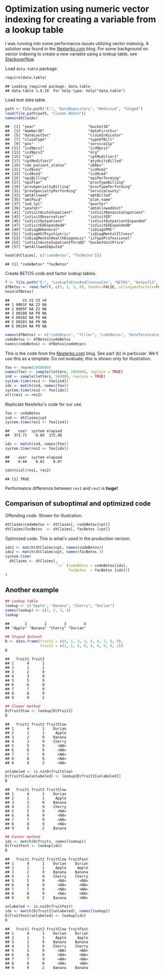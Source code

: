 # Optimization using numeric vector indexing for creating a variable from a lookup table

I was running into some performance issues utilizing vector indexing.
A solution was found in the [Nesterko.com](http://nesterko.com/blog/2011/04/29/drastic-r-speed-ups-via-vectorization-and-bug-fixes/) blog.
For some background on vector indexing to create a new variable using a lookup table, see [Stackoverflow](http://stackoverflow.com/a/8433843).

Load `data.table` package.


```r
require(data.table)
```

```
## Loading required package: data.table
## data.table 1.8.10  For help type: help("data.table")
```

Load test data table.


```r
path <- file.path("E:", "DataRepository", "Medicaid", "Staged")
load(file.path(path, "claims.RData"))
names(dtClaims)
```

```
##  [1] "year"                        "bucketID"                   
##  [3] "memberID"                    "dateFirstSvc"               
##  [5] "dateLastSvc"                 "claimIndicator"             
##  [7] "claimType"                   "typeOfBill"                 
##  [9] "pos"                         "serviceZip"                 
## [11] "icd9pcs1"                    "icd9pcs2"                   
## [13] "icd9pcs3"                    "drg"                        
## [15] "cpt"                         "cptModifier1"               
## [17] "cptModifier2"                "qtyUnitsBilled"             
## [19] "cde_patient_status"          "ubRev"                      
## [21] "icd9cm1"                     "icd9cm2"                    
## [23] "icd9cm3"                     "icd9cm4"                    
## [25] "npiBilling"                  "npiPerforming"              
## [27] "npiPlan"                     "provTypeBilling"            
## [29] "provSpecialtyBilling"        "provTypePerforming"         
## [31] "provSpecialtyPerforming"     "serviceCounty"              
## [33] "amtAllowed"                  "amtBilled"                  
## [35] "amtPaid"                     "plan_name"                  
## [37] "ind_tpl"                     "quarter"                    
## [39] "yearqtr"                     "amtAllowedUnit"             
## [41] "isVisitAcuteInpatient"       "isVisitNonacuteInpatient"   
## [43] "isVisitObservation"          "isVisitED"                  
## [45] "isVisitOutpatient"           "isVisitOutpatientExpanded"  
## [47] "isVisitEDExpandedA"          "isVisitEDExpandedB"         
## [49] "isDiagBHGeneral"             "isDiagSPMI"                 
## [51] "isDiagHCCPsychiatric"        "isDiagMentalIllness"        
## [53] "isDiagMentalHealthDiagnosis" "isTypeProfessional"         
## [55] "isVisitAcuteInpatientThruED" "bucketUnitPrice"            
## [57] "amtAllowedImputed"
```

```r
head(dtClaims[, c("codeBetos", "facBetos")])
```

```
## [1] "codeBetos" "facBetos"
```

Create BETOS code and factor lookup tables.


```r
f <- file.path("E:", "LookupTablesAndCrosswalks", "BETOS", "betpuf13", "betpuf13.txt")
dfBetos <- read.fwf(f, c(5, 1, 3, 8), header=FALSE, stringsAsFactors=FALSE, fill=TRUE, strip.white=TRUE)
head(dfBetos)
```

```
##      V1 V2 V3 V4
## 1 0001F NA Z2 NA
## 2 0005F NA Z2 NA
## 3 00100 NA P0 NA
## 4 00102 NA P0 NA
## 5 00103 NA P0 NA
## 6 00104 NA P0 NA
```

```r
names(dfBetos) <- c("codeHcpcs", "filler", "codeBetos", "dateTermination")
codeBetos <- dfBetos$codeBetos
names(codeBetos) <- dfBetos$codeHcpcs
```

This is the code from the [Nesterko.com](http://nesterko.com/blog/2011/04/29/drastic-r-speed-ups-via-vectorization-and-bug-fixes/) blog.
See part (b) in particular.
We'll use this as a template.
Do not evaluate; this is shown only for illustration.


```r
foo <- rnorm(1000000)
names(foo) <- sample(letters, 1000000, replace = TRUE)
ind <- sample(letters, 500000, replace = TRUE)
system.time(res1 <- foo[ind])
idx <- match(ind, names(foo))
system.time(res2 <- foo[idx])
all(res1 == res2)
```

Replicate Nesterko's code for our use.


```r
foo <- codeBetos
ind <- dtClaims$cpt
system.time(res1 <- foo[ind])
```

```
##    user  system elapsed 
##  373.71    0.09  375.98
```

```r
idx <- match(ind, names(foo))
system.time(res2 <- foo[idx])
```

```
##    user  system elapsed 
##    0.04    0.02    0.07
```

```r
identical(res1, res2)
```

```
## [1] TRUE
```

Performance difference between `res1` and `res2` is **huge!**


## Comparison of suboptimal and optimized code

Offending code.
Shown for illustration.


```r
dtClaims$codeBetos <- dtClaims[, codeBetos[cpt]]
dtClaims$facBetos  <- dtClaims[, facBetos [cpt]]
```

Optimized code.
This is what's used in the production version.


```r
idx1 <- match(dtClaims$cpt, names(codeBetos))
idx2 <- match(dtClaims$cpt, names(facBetos ))
system.time(
  dtClaims <- dtClaims[,
                       `:=` (codeBetos = codeBetos[idx],
                             facBetos  = facBetos [idx])]
)                     
```


## Another example

```r
## Lookup table
lookup <- c("Apple", "Banana", "Cherry", "Durian")
names(lookup) <- c(1, 2, 3, 4)
lookup
```

```
##       1        2        3        4 
## "Apple" "Banana" "Cherry" "Durian" 
```

```r
## Stupid dataset
D <- data.frame(fruit1 = c(4, 1, 2, 3, 5, 6, 7, 8, 9),
                fruit2 = c(1, 1, 9, 9, 9, 9, 9, 9, 2))
D
```

```
##   fruit1 fruit2
## 1      4      1
## 2      1      1
## 3      2      9
## 4      3      9
## 5      5      9
## 6      6      9
## 7      7      9
## 8      8      9
## 9      9      2
```

```r
## Slower method
D$fruitSlow <- lookup[D$fruit1]
D
```

```
##   fruit1 fruit2 fruitSlow
## 1      4      1    Durian
## 2      1      1     Apple
## 3      2      9    Banana
## 4      3      9    Cherry
## 5      5      9      <NA>
## 6      6      9      <NA>
## 7      7      9      <NA>
## 8      8      9      <NA>
## 9      9      2      <NA>
```

```r
unlabeled <- is.na(D$fruitSlow)
D$fruitSlow[unlabeled] <- lookup[D$fruit2[unlabeled]]
D
```

```
##   fruit1 fruit2 fruitSlow
## 1      4      1    Durian
## 2      1      1     Apple
## 3      2      9    Banana
## 4      3      9    Cherry
## 5      5      9      <NA>
## 6      6      9      <NA>
## 7      7      9      <NA>
## 8      8      9      <NA>
## 9      9      2    Banana
```

```r
## Faster method
idx <- match(D$fruit1, names(lookup))
D$fruitFast <- lookup[idx]
D
```

```
##   fruit1 fruit2 fruitSlow fruitFast
## 1      4      1    Durian    Durian
## 2      1      1     Apple     Apple
## 3      2      9    Banana    Banana
## 4      3      9    Cherry    Cherry
## 5      5      9      <NA>      <NA>
## 6      6      9      <NA>      <NA>
## 7      7      9      <NA>      <NA>
## 8      8      9      <NA>      <NA>
## 9      9      2    Banana      <NA>
```

```r
unlabeled <- is.na(D$fruitFast)
idx <- match(D$fruit2[unlabeled], names(lookup))
D$fruitFast[unlabeled] <- lookup[idx]
D
```

```
##   fruit1 fruit2 fruitSlow fruitFast
## 1      4      1    Durian    Durian
## 2      1      1     Apple     Apple
## 3      2      9    Banana    Banana
## 4      3      9    Cherry    Cherry
## 5      5      9      <NA>      <NA>
## 6      6      9      <NA>      <NA>
## 7      7      9      <NA>      <NA>
## 8      8      9      <NA>      <NA>
## 9      9      2    Banana    Banana
```